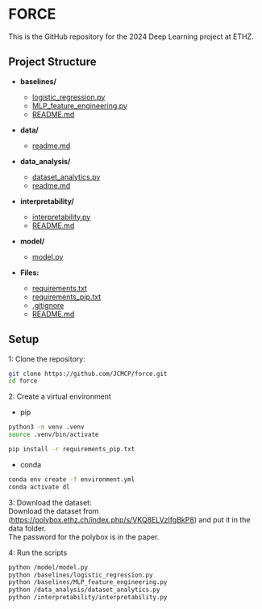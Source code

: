 # FORCE

This is the GitHub repository for the 2024 Deep Learning project at ETHZ.

## Project Structure

- **baselines/**
  - [logistic_regression.py](baselines/logistic_regression.py)
  - [MLP_feature_engineering.py](baselines/MLP_feature_engineering.py)
  - [README.md](baselines/README.md)

- **data/**
  - [readme.md](data/readme.md)

- **data_analysis/**
  - [dataset_analytics.py](data_analysis/dataset_analytics.py)
  - [readme.md](data_analysis/readme.md)

- **interpretability/**
  - [interpretability.py](interpretability/interpretability.py)
  - [README.md](interpretability/README.md)

- **model/**
  - [model.py](model/model.py)

- **Files:**
  - [requirements.txt](requirements.txt)
  - [requirements_pip.txt](requirements_pip.txt)
  - [.gitignore](.gitignore)
  - [README.md](README.md)

## Setup

 1: Clone the repository:
   ```sh
   git clone https://github.com/JCMCP/force.git
   cd force
  ```

2: Create a virtual environment
-  pip
```sh
python3 -m venv .venv
source .venv/bin/activate
```
```sh
pip install -r requirements_pip.txt
```
-  conda
```sh
conda env create -f environment.yml
conda activate dl
```

3: Download the dataset:\
   Download the dataset from (https://polybox.ethz.ch/index.php/s/VKQ8ELVzIfgBkP8) and put it in the data folder.\
   The password for the polybox is in the paper.

4: Run the scripts
```sh
python /model/model.py
python /baselines/logistic_regression.py
python /baselines/MLP_feature_engineering.py
python /data_analysis/dataset_analytics.py
python /interpretability/interpretability.py

```


